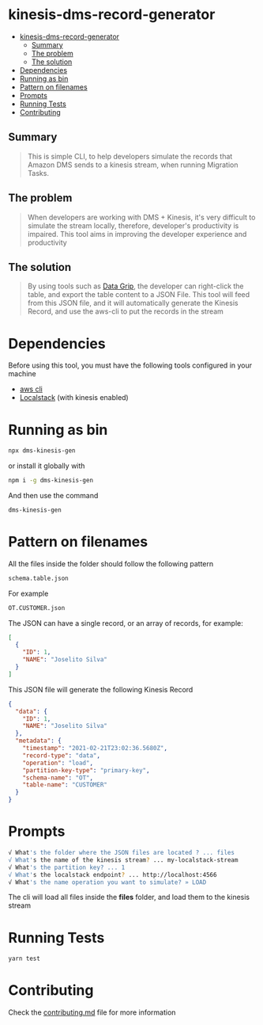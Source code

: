 # kinesis-dms-record-generator

- [kinesis-dms-record-generator](#kinesis-dms-record-generator)
  * [Summary](#summary)
  * [The problem](#the-problem)
  * [The solution](#the-solution)
- [Dependencies](#dependencies)
- [Running as bin](#running-as-bin)
- [Pattern on filenames](#pattern-on-filenames)
- [Prompts](#prompts)
- [Running Tests](#running-tests)
- [Contributing](#contributing)


## Summary

> This is  simple CLI, to help developers simulate the records that Amazon DMS sends to
> a kinesis stream, when running Migration Tasks.

## The problem

> When developers are working with DMS + Kinesis, it's very difficult to simulate the stream locally,
> therefore, developer's productivity is impaired. This tool aims in improving the developer experience and productivity

## The solution

> By using tools such as [Data Grip](https://www.jetbrains.com/datagrip/), the developer can right-click the table,
> and export the table content to a JSON File. This tool will feed from this JSON file,
> and it will automatically generate the Kinesis Record, and use the aws-cli to put the records in the stream

# Dependencies

Before using this tool, you must have the following tools configured in your machine

- [aws cli](https://aws.amazon.com/cli/)
- [Localstack](https://github.com/localstack/localstack) (with kinesis enabled)

# Running as bin

```bash
npx dms-kinesis-gen
```

or install it globally with

```bash
npm i -g dms-kinesis-gen
```

And then use the command

```bash
dms-kinesis-gen
```

# Pattern on filenames

All the files inside the folder should follow the following pattern

```bash
schema.table.json
```

For example

```bash
OT.CUSTOMER.json
```

The JSON can have a single record, or an array of records, for example:

```json
[
  {
    "ID": 1,
    "NAME": "Joselito Silva"
  }
]
```

This JSON file will generate the following Kinesis Record

```json
{
  "data": {
    "ID": 1,
    "NAME": "Joselito Silva"
  },
  "metadata": {
    "timestamp": "2021-02-21T23:02:36.5680Z",
    "record-type": "data",
    "operation": "load",
    "partition-key-type": "primary-key",
    "schema-name": "OT",
    "table-name": "CUSTOMER"
  }
}
```

# Prompts

```bash
√ What's the folder where the JSON files are located ? ... files
√ What's the name of the kinesis stream? ... my-localstack-stream
√ What's the partition key? ... 1
√ What's the localstack endpoint? ... http://localhost:4566
√ What's the name operation you want to simulate? » LOAD
```

The cli will load all files inside the **files** folder, and load them to the kinesis stream

# Running Tests

```bash
yarn test
```
# Contributing

Check the [contributing.md](./CONTRIBUTING.md) file for more information